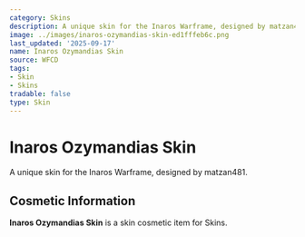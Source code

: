 ```yaml
---
category: Skins
description: A unique skin for the Inaros Warframe, designed by matzan481.
image: ../images/inaros-ozymandias-skin-ed1fffeb6c.png
last_updated: '2025-09-17'
name: Inaros Ozymandias Skin
source: WFCD
tags:
- Skin
- Skins
tradable: false
type: Skin
---
```


# Inaros Ozymandias Skin

A unique skin for the Inaros Warframe, designed by matzan481.

## Cosmetic Information

**Inaros Ozymandias Skin** is a skin cosmetic item for Skins.

